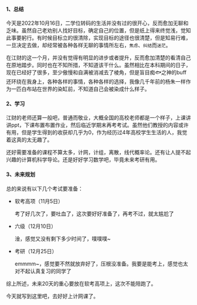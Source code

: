 #### 1、总结

今天是2022年10月16日，二学位转码的生活并没有过的很开心，反而愈加无聊和乏味。虽然自己老劝别人找好目标，确定自己的位置，但是纸上得来终觉浅，觉知此事要躬行。有时候目标立的很清除，实现目标的途径也很清楚，但是知易行难，一旦决定去做，却经常被各种各样无聊的事情所左右，`焦虑`、`纠结`而`迷茫`。

在江财的这一个月，并没有觉得有明显的进步或者提升，反而愈加清楚的看清自己在原地踏步。同时也在不知所措，不知道该干什么。虽然相比在本科期间的日子，现在已经好了很多，至少傲慢和自满被消减去了棱角，但是盲目痴🐟之神的buff还环绕在我身上，各种各样的事情，各种各样的选择，我像几千年前的杨朱一样作为一匹白布站在世界的染缸前，不知道自己会被染成什么样子。

#### 2、学习

江财的老师还算一般吧，普通而敬业，大概全国的高校老师都是一个样子，上课讲讲ppt，下课布置布置作业，然后临近学期末再考考试。虽然他们教授的内容或许有用，但是学生得到的收获却几乎为0，作为经历过4年高校学生生活的人，我觉着这真的太无趣了。

还好需要准备的课程不算太多，计网，计组，离散，线代概率论。还有让人提不起兴趣的计算机科学导论。还是好好学习数学吧，毕竟未来考研有用。

#### 3、未来规划

总的来说有以下几个考试要准备：

* 软考高项（11月5日）

    考了好几次了，要吐血了，这次要好好准备了，再考不过，就太尴尬了

* 六级（12月10日）

    淦，感觉又没有剩下多少时间了，噗噗噗~

* 考研（12月25日）

    emmmm~，感觉要不然就放弃好了，压根没准备。我要是能考上，感觉也太对不起认真复习的同学了

综上所述，未来20天的重心要放在软考高项上，这次不能陪跑了。

今天就写到这里吧，去好好上计网课了。